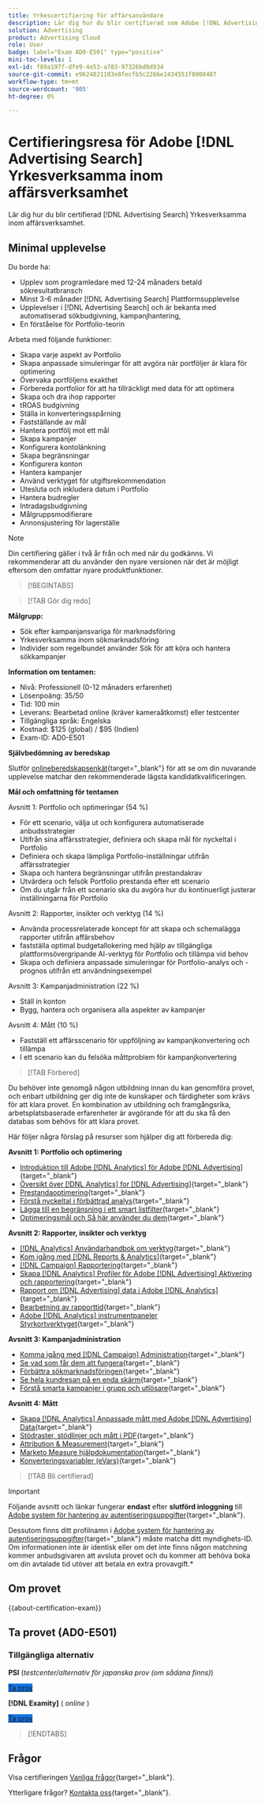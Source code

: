 ```yaml
---
title: Yrkescertifiering för affärsanvändare
description: Lär dig hur du blir certifierad som Adobe [!DNL Advertising Search] Yrkesverksamma inom affärsverksamhet.
solution: Advertising
product: Advertising Cloud
role: User
badge: label="Exam AD0-E501" type="positive"
mini-toc-levels: 1
exl-id: f89a197f-dfe9-4e53-a783-97326bd6d934
source-git-commit: e9624821103e8fecfb5c2266e1434551f8008487
workflow-type: tm+mt
source-wordcount: '905'
ht-degree: 0%

---
```


# Certifieringsresa för Adobe [!DNL Advertising Search] Yrkesverksamma inom affärsverksamhet

Lär dig hur du blir certifierad [!DNL Advertising Search] Yrkesverksamma inom affärsverksamhet.

## Minimal upplevelse

Du borde ha:

* Upplev som programledare med 12-24 månaders betald sökresultatbransch
* Minst 3-6 månader [!DNL Advertising Search] Plattformsupplevelse
* Upplevelser i [!DNL Advertising Search] och är bekanta med automatiserad sökbudgivning, kampanjhantering,
* En förståelse för Portfolio-teorin

Arbeta med följande funktioner:

* Skapa varje aspekt av Portfolio
* Skapa anpassade simuleringar för att avgöra när portföljer är klara för optimering
* Övervaka portföljens exakthet
* Förbereda portfolior för att ha tillräckligt med data för att optimera
* Skapa och dra ihop rapporter
* tROAS budgivning
* Ställa in konverteringsspårning
* Fastställande av mål
* Hantera portfölj mot ett mål
* Skapa kampanjer
* Konfigurera kontolänkning
* Skapa begränsningar
* Konfigurera konton
* Hantera kampanjer
* Använd verktyget för utgiftsrekommendation
* Utesluta och inkludera datum i Portfolio
* Hantera budregler
* Intradagsbudgivning
* Målgruppsmodifierare
* Annonsjustering för lagerställe

>[!NOTE]
>
>Din certifiering gäller i två år från och med när du godkänns. Vi rekommenderar att du använder den nyare versionen när det är möjligt eftersom den omfattar nyare produktfunktioner.

>[!BEGINTABS]

>[!TAB Gör dig redo]

**Målgrupp:**

* Sök efter kampanjansvariga för marknadsföring
* Yrkesverksamma inom sökmarknadsföring
* Individer som regelbundet använder Sök för att köra och hantera sökkampanjer

**Information om tentamen:**

* Nivå: Professionell (0-12 månaders erfarenhet)
* Lösenpoäng: 35/50
* Tid: 100 min
* Leverans: Bearbetad online (kräver kameraåtkomst) eller testcenter
* Tillgängliga språk: Engelska
* Kostnad: $125 (global) / $95 (Indien)
* Exam-ID: AD0-E501

**Självbedömning av beredskap**

Slutför [onlineberedskapsenkät](https://scorpion.caveon.com/launchpad/ad-q-e407-readiness-questionnaire-for-adobe-target-architect-master-exam-copy-2yfz3t/ad-q-e501-readiness-questionnaire-for-adobe-advertising-cloud-search-business-practitioner-professional-exam){target="_blank"} för att se om din nuvarande upplevelse matchar den rekommenderade lägsta kandidatkvalificeringen.

**Mål och omfattning för tentamen**

Avsnitt 1: Portfolio och optimeringar (54 %)

* För ett scenario, välja ut och konfigurera automatiserade anbudsstrategier
* Utifrån sina affärsstrategier, definiera och skapa mål för nyckeltal i Portfolio
* Definiera och skapa lämpliga Portfolio-inställningar utifrån affärsstrategier
* Skapa och hantera begränsningar utifrån prestandakrav
* Utvärdera och felsök Portfolio prestanda efter ett scenario
* Om du utgår från ett scenario ska du avgöra hur du kontinuerligt justerar inställningarna för Portfolio

Avsnitt 2: Rapporter, insikter och verktyg (14 %)

* Använda processrelaterade koncept för att skapa och schemalägga rapporter utifrån affärsbehov
* fastställa optimal budgetallokering med hjälp av tillgängliga plattformsövergripande AI-verktyg för Portfolio och tillämpa vid behov
* Skapa och definiera anpassade simuleringar för Portfolio-analys och -prognos utifrån ett användningsexempel

Avsnitt 3: Kampanjadministration (22 %)

* Ställ in konton
* Bygg, hantera och organisera alla aspekter av kampanjer

Avsnitt 4: Mått (10 %)

* Fastställ ett affärsscenario för uppföljning av kampanjkonvertering och tillämpa
* I ett scenario kan du felsöka måttproblem för kampanjkonvertering

>[!TAB Förbered]

Du behöver inte genomgå någon utbildning innan du kan genomföra provet, och enbart utbildning ger dig inte de kunskaper och färdigheter som krävs för att klara provet. En kombination av utbildning och framgångsrika, arbetsplatsbaserade erfarenheter är avgörande för att du ska få den databas som behövs för att klara provet.

Här följer några förslag på resurser som hjälper dig att förbereda dig:

**Avsnitt 1: Portfolio och optimering**

* [Introduktion till Adobe [!DNL Analytics] för Adobe [!DNL Advertising]](https://experienceleague.adobe.com/docs/advertising-cloud-learn/tutorials/analytics/intro-a4adc.html){target="_blank"}
* [Översikt över [!DNL Analytics] for [!DNL Advertising]](https://experienceleague.adobe.com/docs/advertising-cloud/integrations/analytics/overview.html){target="_blank"}
* [Prestandaoptimering](https://business.adobe.com/in/products/advertising/performance-optimization.html){target="_blank"}
* [Förstå nyckeltal i förbättrad analys](https://experienceleague.adobe.com/docs/workfront-learn/tutorials-workfront/reporting/enhanced-analytics/10-kpis-overview.html){target="_blank"}
* [Lägga till en begränsning i ett smart listfilter](https://experienceleague.adobe.com/docs/marketo/using/product-docs/core-marketo-concepts/smart-lists-and-static-lists/using-smart-lists/add-a-constraint-to-a-smart-list-filter.html){target="_blank"}
* [Optimeringsmål och Så här använder du dem](https://experienceleague.adobe.com/docs/advertising-cloud/dsp/optimization/optimization-goals.html){target="_blank"}

**Avsnitt 2: Rapporter, insikter och verktyg**

* [[!DNL Analytics] Användarhandbok om verktyg](https://experienceleague.adobe.com/docs/analytics/analyze/home.html){target="_blank"}
* [Kom igång med [!DNL Reports & Analytics]](https://experienceleague.adobe.com/docs/analytics/analyze/reports-analytics/getting-started.html){target="_blank"}
* [[!DNL Campaign] Rapportering](https://business.adobe.com/in/products/campaign/campaign-reporting.html){target="_blank"}
* [Skapa [!DNL Analytics] Profiler för Adobe [!DNL Advertising] Aktivering och rapportering](https://experienceleague.adobe.com/docs/advertising-cloud-learn/tutorials/analytics/analytics-profiles-a4adc.html){target="_blank"}
* [Rapport om [!DNL Advertising] data i Adobe [!DNL Analytics]](https://experienceleague.adobe.com/docs/analytics/integration/advertising-analytics/advertising-analytics-workflow/aa-report-ad-data-an.html){target="_blank"}
* [Bearbetning av rapporttid](https://experienceleague.adobe.com/docs/analytics/components/virtual-report-suites/vrs-report-time-processing.html){target="_blank"}
* [Adobe [!DNL Analytics] instrumentpaneler Styrkortverktyget](https://experienceleague.adobe.com/docs/analytics-learn/tutorials/additional-tools/analytics-dashboards/adobe-analytics-dashboards-scorecard-builder.html){target="_blank"}

**Avsnitt 3: Kampanjadministration**

* [Komma igång med [!DNL Campaign] Administration](https://experienceleague.adobe.com/docs/campaign-standard/using/administrating/get-started-campaign-administration.html){target="_blank"}
* [Se vad som får dem att fungera](https://business.adobe.com/in/products/campaign/campaign-management.html){target="_blank"}
* [Förbättra sökmarknadsföringen](https://www.adobe.com/content/dam/www/us/en/avstg/search-marketing-management/pdfs/Adobe_Advertising_Cloud_Search_Marketing_Tips_and_Tricks_Sheet.pdf){target="_blank"}
* [Se hela kundresan på en enda skärm](https://business.adobe.com/in/products/campaign/adobe-campaign.html){target="_blank"}
* [Förstå smarta kampanjer i grupp och utlösare](https://experienceleague.adobe.com/docs/marketo/using/product-docs/core-marketo-concepts/smart-campaigns/creating-a-smart-campaign/understanding-batch-and-trigger-smart-campaigns.html){target="_blank"}

**Avsnitt 4: Mått**

* [Skapa [!DNL Analytics] Anpassade mått med Adobe [!DNL Advertising] Data](https://experienceleague.adobe.com/docs/advertising-cloud-learn/tutorials/analytics/analytics-custom-metrics-a4adc.html){target="_blank"}
* [Stödraster, stödlinjer och mått i PDF](https://helpx.adobe.com/in/acrobat/using/grids-guides-measurements-pdfs.html){target="_blank"}
* [Attribution &amp; Measurement](https://business.adobe.com/in/products/advertising/attribution-measurement.html){target="_blank"}
* [Marketo Measure hjälpdokumentation](https://experienceleague.adobe.com/docs/marketo-measure/using/home.html){target="_blank"}
* [Konverteringsvariabler (eVars)](https://experienceleague.adobe.com/docs/analytics/admin/admin-tools/manage-report-suites/edit-report-suite/conversion-variables/conversion-var-admin.html){target="_blank"}

>[!TAB Bli certifierad]

>[!IMPORTANT]
>
>Följande avsnitt och länkar fungerar **endast**  efter **slutförd inloggning** till [Adobe system för hantering av autentiseringsuppgifter](https://www.certmetrics.com/adobe){target="_blank"}.
>
>Dessutom finns ditt profilnamn i [Adobe system för hantering av autentiseringsuppgifter](https://www.certmetrics.com/adobe){target="_blank"} måste matcha ditt myndighets-ID. Om informationen inte är identisk eller om det inte finns någon matchning kommer anbudsgivaren att avsluta provet och du kommer att behöva boka om din avtalade tid utöver att betala en extra provavgift.*


## Om provet

{{about-certification-exam}}

## Ta provet (AD0-E501)

### Tillgängliga alternativ

**PSI** (*testcenter/alternativ för japanska prov (om sådana finns)*)

<a href="https://www.certmetrics.com/adobe/candidate/psi_sso_adobe.aspx?redir=yes&amp;ec=AD0-E501" target="_blank" class="spectrum-Button spectrum-Button--fill spectrum-Button--accent spectrum-Button--sizeM is-margin-bottom-big-big at-element-click-tracking" style="background-color:#1473E6">

<span class="spectrum-Button-label has-no-wrap">
   Ta prov
</span>
</a>

**[!DNL Examity]** ( *online* )

<a href="https://www.certmetrics.com/adobe/candidate/examity_sso.aspx?eid=AD0-E501" target="_blank" class="spectrum-Button spectrum-Button--fill spectrum-Button--accent spectrum-Button--sizeM is-margin-bottom-big-big at-element-click-tracking" style="background-color:#1473E6">

<span class="spectrum-Button-label has-no-wrap">
   Ta prov
</span>
</a>

>[!ENDTABS]

## Frågor

Visa certifieringen [Vanliga frågor](https://experienceleague.adobe.com/docs/certification/certification/faq.html){target="_blank"}.

Ytterligare frågor? [Kontakta oss](mailto:certif@adobe.com){target="_blank"}.
